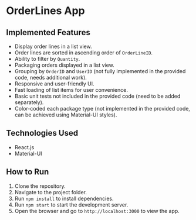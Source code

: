 # OrderLines App

## Implemented Features

- Display order lines in a list view.
- Order lines are sorted in ascending order of `OrderLineID`.
- Ability to filter by `Quantity`.
- Packaging orders displayed in a list view.
- Grouping by `OrderID` and `UserID` (not fully implemented in the provided code, needs additional work).
- Responsive and user-friendly UI.
- Fast loading of list items for user convenience.
- Basic unit tests not included in the provided code (need to be added separately).
- Color-coded each package type (not implemented in the provided code, can be achieved using Material-UI styles).

## Technologies Used

- React.js
- Material-UI

## How to Run

1. Clone the repository.
2. Navigate to the project folder.
3. Run `npm install` to install dependencies.
4. Run `npm start` to start the development server.
5. Open the browser and go to `http://localhost:3000` to view the app.
